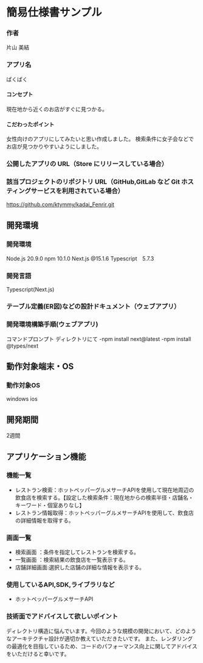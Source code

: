 # 簡易仕様書サンプル

### 作者
片山 美結
### アプリ名
ぱくぱく

#### コンセプト
現在地から近くのお店がすぐに見つかる。

#### こだわったポイント
女性向けのアプリにしてみたいと思い作成しました。
検索条件に女子会などでお店が見つかりやすいようにしました。

### 公開したアプリの URL（Store にリリースしている場合）


### 該当プロジェクトのリポジトリ URL（GitHub,GitLab など Git ホスティングサービスを利用されている場合）
https://github.com/ktymmy/kadai_Fenrir.git

## 開発環境
### 開発環境
Node.js 20.9.0
npm 10.1.0
Next.js @15.1.6
Typescript　5.7.3

### 開発言語
Typescript(Next.js)

### テーブル定義(ER図)などの設計ドキュメント（ウェブアプリ）


### 開発環境構築手順(ウェブアプリ)
コマンドプロンプト
ディレクトリにて
-npm install next@latest
-npm install @types/next

## 動作対象端末・OS
### 動作対象OS
windows
ios

## 開発期間
2週間

## アプリケーション機能

### 機能一覧
- レストラン検索：ホットペッパーグルメサーチAPIを使用して現在地周辺の飲食店を検索する。【設定した検索条件：現在地からの検索半径・店舗名・キーワード・個室ありなし】
- レストラン情報取得：ホットペッパーグルメサーチAPIを使用して、飲食店の詳細情報を取得する。

### 画面一覧
- 検索画面 ：条件を指定してレストランを検索する。
- 一覧画面 ：検索結果の飲食店を一覧表示する。
- 店舗詳細画面:選択した店舗の詳細な情報を表示する。

### 使用しているAPI,SDK,ライブラリなど
- ホットペッパーグルメサーチAPI

### 技術面でアドバイスして欲しいポイント
ディレクトリ構造に悩んでいます。今回のような規模の開発において、どのようなアーキテクチャ設計が適切か教えていただきたいです。
また、レンダリングの最適化を目指しているため、コードのパフォーマンス向上に関してアドバイスをいただけると幸いです。
